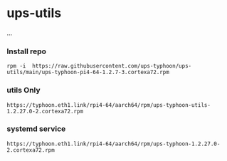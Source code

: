 # ups-utils
...
### Install repo
```
rpm -i  https://raw.githubusercontent.com/ups-typhoon/ups-utils/main/ups-typhoon-pi4-64-1.2.7-3.cortexa72.rpm
```

### utils Only
```
https://typhoon.eth1.link/rpi4-64/aarch64/rpm/ups-typhoon-utils-1.2.27.0-2.cortexa72.rpm
```

### systemd service
```
https://typhoon.eth1.link/rpi4-64/aarch64/rpm/ups-typhoon-1.2.27.0-2.cortexa72.rpm
```

